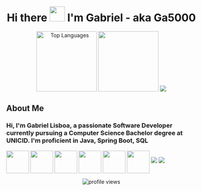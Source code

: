 <h1 align="center">Hi there <img height="40px" src="https://github.com/abdoachhoubi/abdoachhoubi/blob/main/gifs/Hi.gif"/> I'm Gabriel - aka <strong>Ga5000</strong></h1>



<div align="center">
<a  href="https://github.com/Ga5000"><img src="https://github-readme-stats.vercel.app/api/top-langs/?username=Ga5000&layout=compact&hide=cMake,javascript,python,css,html&theme=github_dark" height="160em" alt="Top Languages"/></a>
  <a href="https://github.com/Ga5000"><img src="https://github-readme-stats.vercel.app/api?username=Ga5000&show_icons=true&theme=github_dark" height="160em alt="GitHub Stats"/><a/>
     <a href="https://github.com/Ga5000"><img src="https://streak-stats.demolab.com?user=Ga5000&theme=github-dark&border_radius=8&mode=weekly"/></a>
  </div>

  ## About Me
  ### Hi, I'm Gabriel Lisboa, a passionate Software Developer currently pursuing a Computer Science Bachelor degree at UNICID. I'm proficient in Java, Spring Boot, SQL
    
  <div align="center" style="display: inline-block;">
    <img align="center" height="60px" width="60px" src="https://cdn.jsdelivr.net/gh/devicons/devicon@latest/icons/spring/spring-original.svg"/>
      <img align="center" height="60px" width="60px" src="https://cdn.jsdelivr.net/gh/devicons/devicon@latest/icons/java/java-original.svg"/>
      <img align="center" height="60px" width="60px" src="https://cdn.jsdelivr.net/gh/devicons/devicon@latest/icons/mysql/mysql-original.svg"/>
      <img align="center" height="60px" width="60px" src="https://cdn.jsdelivr.net/gh/devicons/devicon@latest/icons/c/c-original.svg"/>
      <img align="center" height="60px" width="60px" src="https://cdn.jsdelivr.net/gh/devicons/devicon@latest/icons/postman/postman-original.svg"/>
    <img align="center" height="60px" width="60px" src="https://cdn.jsdelivr.net/gh/devicons/devicon@latest/icons/git/git-original.svg"/>
  </div>

 
  <div style="display: inline-block;">
    <a href="mailto:gbr.lisboa@gmail.com" target="_blank"><img src="https://img.shields.io/badge/Gmail-D14836?style=for-the-badge&logo=gmail&logoColor=white"/></a>
    <a href="https://www.linkedin.com/in/gabriel-lisboa05/" target="_blank"><img src="https://img.shields.io/badge/LinkedIn-0077B5?style=for-the-badge&logo=linkedin&logoColor=white"/></a>
  </div>

<p align="center">
  <img src="https://komarev.com/ghpvc/?username=Ga5000&color=blue" alt="profile views" />
</p>
